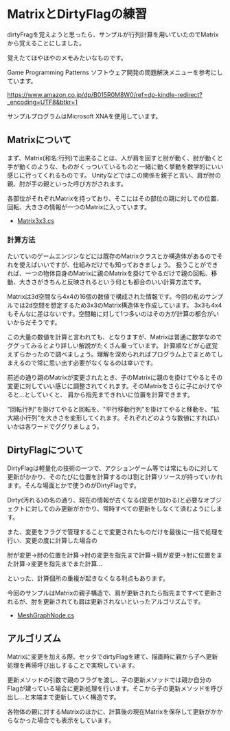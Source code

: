 # MatrixとDirtyFlagの練習

dirtyFragを覚えようと思ったら、サンプルが行列計算を用いていたのでMatrixから覚えることにしました。

覚えたてほやほやのメモみたいなものです。

Game Programming Patterns ソフトウェア開発の問題解決メニューを参考にしています。

https://www.amazon.co.jp/dp/B015R0M8W0/ref=dp-kindle-redirect?_encoding=UTF8&btkr=1

サンプルプログラムはMicrosoft XNAを使用しています。

## Matrixについて

まず、Matrix(和名:行列)で出来ることは、人が肩を回すと肘が動く、肘が動くと手が動くのような、ものがくっついているものと一緒に動く挙動を数学的にいい感じに行ってくれるものです。
Unityなどではこの関係を親子と言い、肩が肘の親、肘が手の親といった呼び方がされます。

各部位がそれぞれMatrixを持っており、そこにはその部位の親に対しての位置、回転、大きさの情報が一つのMatrixに入っています。

- [Matrix3x3.cs](https://github.com/1827009/Tutorial/blob/1153547c6977cf8de67eecf6392f8188cfee38eb/OpusSample/OpusSample/OpusSample/Tutorial/Matrix/Matrix3x3.cs)

### 計算方法

たいていのゲームエンジンなどには既存のMatrixクラスとか構造体があるのでそれを使えばいいですが、仕組みだけでも知っておきましょう。
扱うことができれば、一つの物体自身のMatrixに親のMatrixを掛けてやるだけで親の回転、移動、大きさがきちんと反映されるという何とも都合のいい計算方法です。

Matrixは3d空間なら4x4の16個の数値で構成された情報です。今回の私のサンプルでは2d空間を想定するため3x3のMatrix構造体を作成しています。
3x3も4x4もそんなに差はないです。空間軸に対して1つ多いのはその方が計算の都合がいいからだそうです。

この大量の数値を計算と言われても、となりますが、Matrixは普通に数学なのでググってみるとより詳しい解説がたくさん乗っています。
計算順などが心底覚えずらかったので調べましょう。理解を深められればプログラム上でまとめてしまえるので常に思い出す必要がなくなるのは幸いです。

前述の通り親のMatrixが変更されたとき、子のMatrixに親のを掛けてやるとその変更に対していい感じに調整されてくれます。そのMatrixをさらに子にかけてやると…としていくと、
肩から指先まできれいに位置を計算できます。

"回転行列"を掛けてやると回転を、"平行移動行列"を掛けてやると移動を、"拡大縮小行列"を大きさを変形してくれます。それぞれどのような数値にすればいいかは各ワードでググりましょう。

## DirtyFlagについて

DirtyFlagは軽量化の技術の一つで、アクションゲーム等では常にものに対して更新がかかり、そのたびに位置を計算するのは割と計算リソースが持っていかれます。そんな場面とかで使うのがDirtyFlagです。

Dirty(汚れる)の名の通り、現在の情報が古くなる(変更が加わる)と必要なオブジェクトに対してのみ更新がかかり、常時すべての更新をしなくて済むようにします。

また、変更をフラグで管理することで変更されたものだけを最後に一括で処理を行い、変更の度に計算した場合の

肘が変更→肘の位置を計算→肘の変更を指先まで計算→肩が変更→肘に位置をまた計算→変更を指先までまた計算…

といった、計算個所の重複が起きなくなる利点もあります。

今回のサンプルはMatrixの親子構造で、肩が更新されたら指先まですべて更新されるが、肘を更新されても肩は更新されないといったアルゴリズムです。

- [MeshGraphNode.cs](https://github.com/1827009/Tutorial/blob/06fc3e6b3ef6dfb4926fc92a241681306ea3a61c/OpusSample/OpusSample/OpusSample/Tutorial/DirtyMesh/MeshGraphNode.cs)

## アルゴリズム

Matrixに変更を加える際、セッタでdirtyFlagを建て、描画時に親から子へ更新処理を再帰呼び出しすることで実現しています。

更新メソッドの引数で親のフラグを渡し、子の更新メソッドでは親か自分のFlagが建っている場合に更新処理を行います。そこから子の更新メソッドを呼び出し…と末端まで更新していく構造です。

各物体の親に対するMatrixのほかに、計算後の現在Matrixを保存して更新がかからなかった場合でも表示をしています。
